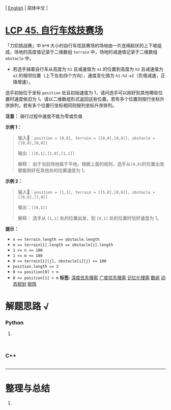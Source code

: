 | [English](README_EN.md) | 简体中文 |

# [LCP 45. 自行车炫技赛场](https://leetcode.cn/problems/kplEvH)
「力扣挑战赛」中 `N*M` 大小的自行车炫技赛场的场地由一片连绵起伏的上下坡组成，场地的高度值记录于二维数组 `terrain` 中，场地的减速值记录于二维数组 `obstacle` 中。
- 若选手骑着自行车从高度为 `h1` 且减速值为 `o1` 的位置到高度为 `h2` 且减速值为 `o2` 的相邻位置（上下左右四个方向），速度变化值为 `h1-h2-o2`（负值减速，正值增速）。

选手初始位于坐标 `position` 处且初始速度为 1，请问选手可以刚好到其他哪些位置时速度依旧为 1。请以二维数组形式返回这些位置。若有多个位置则按行坐标升序排列，若有多个位置行坐标相同则按列坐标升序排列。

**注意：** 骑行过程中速度不能为零或负值

**示例 1：**
> 输入：`position = [0,0], terrain = [[0,0],[0,0]], obstacle = [[0,0],[0,0]]`
> 
> 输出：`[[0,1],[1,0],[1,1]]`
> 
> 解释：
> 由于当前场地属于平地，根据上面的规则，选手从`[0,0]`的位置出发都能刚好在其他处的位置速度为 1。

**示例 2：**
> 输入：`position = [1,1], terrain = [[5,0],[0,6]], obstacle = [[0,6],[7,0]]`
> 
> 输出：`[[0,1]]`
> 
> 解释：
> 选手从 `[1,1]` 处的位置出发，到 `[0,1]` 处的位置时恰好速度为 1。


**提示：**
- `n == terrain.length == obstacle.length`
- `m == terrain[i].length == obstacle[i].length`
- `1 <= n <= 100`
- `1 <= m <= 100`
- `0 <= terrain[i][j], obstacle[i][j] <= 100`
- `position.length == 2`
- `0 <= position[0] < n`
- `0 <= position[1] < m`
**标签:**  [深度优先搜索](https://leetcode.cn/tag/depth-first-search) [广度优先搜索](https://leetcode.cn/tag/breadth-first-search) [记忆化搜索](https://leetcode.cn/tag/memoization) [数组](https://leetcode.cn/tag/array) [动态规划](https://leetcode.cn/tag/dynamic-programming) [矩阵](https://leetcode.cn/tag/matrix) 
# 解题思路 √

### Python

1. 

```python

```


```python

```

### C++

```cpp

```

---



# 整理与总结

1. 